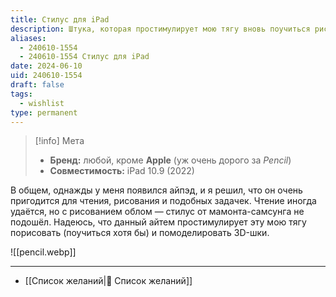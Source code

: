 ```yaml
---
title: Стилус для iPad
description: Штука, которая простимулирует мою тягу вновь поучиться рисовать, а заодно и помоделировать на пэде
aliases:
  - 240610-1554
  - 240610-1554 Стилус для iPad
date: 2024-06-10
uid: 240610-1554
draft: false
tags:
  - wishlist
type: permanent
---
```


> [!info] Мета
> - **Бренд:** любой, кроме **Apple** (уж очень дорого за *Pencil*)
> - **Совместимость:** iPad 10.9 (2022)

В общем, однажды у меня появился айпэд, и я решил, что он очень пригодится для чтения, рисования и подобных задачек. Чтение иногда удаётся, но с рисованием облом ― стилус от мамонта-самсунга не подошёл. Надеюсь, что данный айтем простимулирует эту мою тягу порисовать (поучиться хотя бы) и помоделировать 3D-шки.

![[pencil.webp]]

---

- [[Список желаний|🎁 Список желаний]]
